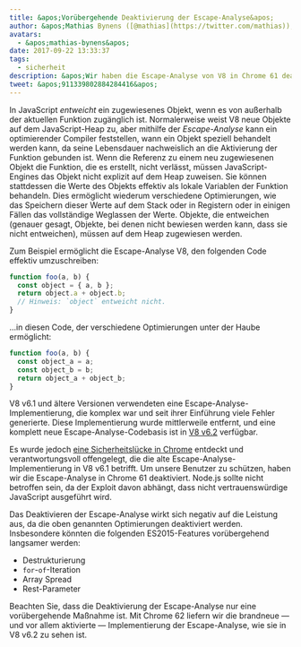 ```yaml
---
title: &apos;Vorübergehende Deaktivierung der Escape-Analyse&apos;
author: &apos;Mathias Bynens ([@mathias](https://twitter.com/mathias)), Sandbox-Escape-Analytiker&apos;
avatars:
  - &apos;mathias-bynens&apos;
date: 2017-09-22 13:33:37
tags:
  - sicherheit
description: &apos;Wir haben die Escape-Analyse von V8 in Chrome 61 deaktiviert, um Benutzer vor einer Sicherheitslücke zu schützen.&apos;
tweet: &apos;911339802884284416&apos;
---
```

In JavaScript _entweicht_ ein zugewiesenes Objekt, wenn es von außerhalb der aktuellen Funktion zugänglich ist. Normalerweise weist V8 neue Objekte auf dem JavaScript-Heap zu, aber mithilfe der _Escape-Analyse_ kann ein optimierender Compiler feststellen, wann ein Objekt speziell behandelt werden kann, da seine Lebensdauer nachweislich an die Aktivierung der Funktion gebunden ist. Wenn die Referenz zu einem neu zugewiesenen Objekt die Funktion, die es erstellt, nicht verlässt, müssen JavaScript-Engines das Objekt nicht explizit auf dem Heap zuweisen. Sie können stattdessen die Werte des Objekts effektiv als lokale Variablen der Funktion behandeln. Dies ermöglicht wiederum verschiedene Optimierungen, wie das Speichern dieser Werte auf dem Stack oder in Registern oder in einigen Fällen das vollständige Weglassen der Werte. Objekte, die entweichen (genauer gesagt, Objekte, bei denen nicht bewiesen werden kann, dass sie nicht entweichen), müssen auf dem Heap zugewiesen werden.

<!--truncate-->
Zum Beispiel ermöglicht die Escape-Analyse V8, den folgenden Code effektiv umzuschreiben:

```js
function foo(a, b) {
  const object = { a, b };
  return object.a + object.b;
  // Hinweis: `object` entweicht nicht.
}
```

…in diesen Code, der verschiedene Optimierungen unter der Haube ermöglicht:

```js
function foo(a, b) {
  const object_a = a;
  const object_b = b;
  return object_a + object_b;
}
```

V8 v6.1 und ältere Versionen verwendeten eine Escape-Analyse-Implementierung, die komplex war und seit ihrer Einführung viele Fehler generierte. Diese Implementierung wurde mittlerweile entfernt, und eine komplett neue Escape-Analyse-Codebasis ist in [V8 v6.2](/blog/v8-release-62) verfügbar.

Es wurde jedoch [eine Sicherheitslücke in Chrome](https://chromereleases.googleblog.com/2017/09/stable-channel-update-for-desktop_21.html) entdeckt und verantwortungsvoll offengelegt, die die alte Escape-Analyse-Implementierung in V8 v6.1 betrifft. Um unsere Benutzer zu schützen, haben wir die Escape-Analyse in Chrome 61 deaktiviert. Node.js sollte nicht betroffen sein, da der Exploit davon abhängt, dass nicht vertrauenswürdige JavaScript ausgeführt wird.

Das Deaktivieren der Escape-Analyse wirkt sich negativ auf die Leistung aus, da die oben genannten Optimierungen deaktiviert werden. Insbesondere könnten die folgenden ES2015-Features vorübergehend langsamer werden:

- Destrukturierung
- `for`-`of`-Iteration
- Array Spread
- Rest-Parameter

Beachten Sie, dass die Deaktivierung der Escape-Analyse nur eine vorübergehende Maßnahme ist. Mit Chrome 62 liefern wir die brandneue — und vor allem aktivierte — Implementierung der Escape-Analyse, wie sie in V8 v6.2 zu sehen ist.
